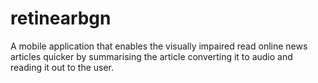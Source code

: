 # retinearbgn
A mobile application that enables the visually impaired read online news articles quicker by summarising the article converting it to audio and reading it out to the user.
